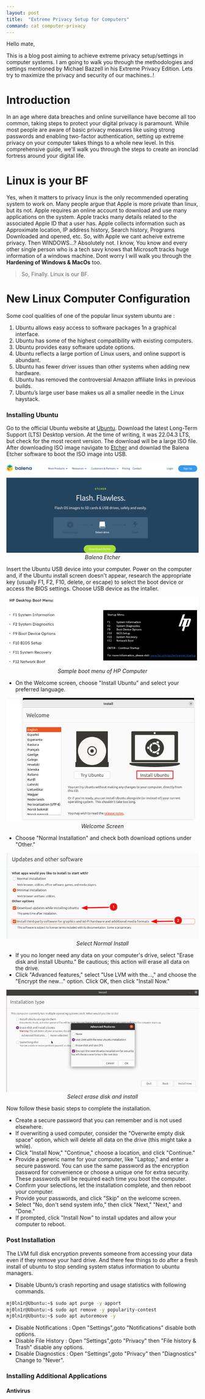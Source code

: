 ```yaml
---
layout: post
title:  "Extreme Privacy Setup for Computers"
command: cat computer-privacy
---
```


Hello mate,

This is a blog post aiming to achieve extreme privacy setup/settings in computer systems. I am going to walk you through the methodologies and settings mentioned by Michael Bazzell in his Extreme Privacy Edition. Lets try to maximize the privacy and security of our machines..!

# Introduction

In an age where data breaches and online surveillance have become all too common, taking steps to protect your digital privacy is paramount. While most people are aware of basic privacy measures like using strong passwords and enabling two-factor authentication, setting up extreme privacy on your computer takes things to a whole new level. In this comprehensive guide, we'll walk you through the steps to create an ironclad fortress around your digital life.

# Linux is your BF

Yes, when it matters to privacy linux is the only recommended operating system to work on. Many people argue that Apple is more private than linux, but its not. Apple requires an online account to download and use many applications on the system. Apple tracks many details related to the associated Apple ID that a user has. Apple collects information such as Approximate location, IP address history, Search history, Programs Downloaded and opened, etc. So, with Apple we cant acheive extreme privacy. Then WINDOWS...? Absolutely not. I know, You know and every other single person who is a tech savy knows that Microsoft tracks huge information of a windows machine. Dont worry I will walk you through the **Hardening of Windows & MacOs** too. 

> So, Finally. Linux is our BF.

# New Linux Computer Configuration

Some cool qualities of one of the popular linux system ubuntu are :

1. Ubuntu allows easy access to software packages 1n a graphical interface.
2. Ubuntu has some of the highest compatibility with existing computers.
3. Ubuntu provides easy software update options.
4. Ubuntu reflects a large portion of Linux users, and online support is abundant.
5. Ubuntu has fewer driver issues than other systems when adding new hardware.
6. Ubuntu has removed the controversial Amazon affiliate links in previous builds.
7. Ubuntu’s large user base makes us all a smaller needle in the Linux haystack.


### Installing Ubuntu

Go to the official Ubuntu website at <a href="https://www.ubuntu.com/download/desktop" target=_blank>Ubuntu</a>. Download the latest Long-Term Support (LTS) Desktop version. At the time of writing, it was 22.04.3 LTS, but check for the most recent version. The download will be a large ISO file. After downloading ISO image navigate to <a href="https://etcher.balena.io/" target=_blank>Etcher</a> and downlad the Balena Etcher software to boot the ISO image into USB. 

<!-- ![LCG](/assets/img/post_img/googlectf23_lcg.png) -->

<img src ="/assets/img/blog_img/blog1_etcher.png" alt="balena etcher" class="autoimg">
<center> <i> Balena Etcher </i></center>

Insert the Ubuntu USB device into your computer. Power on the computer and, if the Ubuntu install screen doesn't appear, research the appropriate key (usually F1, F2, F10, delete, or escape) to select the boot device or access the BIOS settings. Choose USB device as the intaller. 

<img src="/assets/img/blog_img/blog1_boot.png" alt="Boot menu" class="autoimg"/>
<center> <i>Sample boot menu of HP Computer </i></center>

- On the Welcome screen, choose "Install Ubuntu" and select your preferred language.

<img src="/assets/img/blog_img/blog1_ubuntu1.png" alt="Ubuntu install 1" class="autoimg"/>
<center> <i> Welcome Screen</i></center>

- Choose "Normal Installation" and check both download options under "Other."

<img src="/assets/img/blog_img/blog1_ubuntu2.png" alt="Ubuntu install 2" class="autoimg"/>
<center> <i>Select Normal Install </i></center>

- If you no longer need any data on your computer's drive, select "Erase disk and install Ubuntu." Be cautious; this action will erase all data on the drive.
- Click "Advanced features," select "Use LVM with the...," and choose the "Encrypt the new..." option.
Click OK, then click "Install Now."

<img src="/assets/img/blog_img/blog1_ubuntu3.png" alt="Ubuntu install 3" class="autoimg"/>
<center> <i>Select erase disk and install</i></center>

Now follow these basic steps to complete the installation. 

- Create a secure password that you can remember and is not used elsewhere.
- If overwriting a used computer, consider the "Overwrite empty disk space" option, which will delete all data on the drive (this might take a while).
- Click "Install Now," "Continue," choose a location, and click "Continue."
- Provide a generic name for your computer, like "Laptop," and enter a secure password. You can use the same password as the encryption password for convenience or choose a unique one for extra security. These passwords will be required each time you boot the computer.
- Confirm your selections, let the installation complete, and then reboot your computer.
- Provide your passwords, and click "Skip" on the welcome screen.
- Select "No, don't send system info," then click "Next," "Next," and "Done."
- If prompted, click "Install Now" to install updates and allow your computer to reboot.

### Post Installation

The LVM full disk encryption prevents someone from accessing your data even if they remove your hard drive. And there few things to do after a fresh install of ubuntu to stop sending system status information to ubuntu managers. 

- Disable Ubuntu’s crash reporting and usage statistics with following commands. 

```sh
mj0ln1r@Ubuntu:~$ sudo apt purge -y apport
mj0ln1r@Ubuntu:~$ sudo apt remove -y popularity-contest
mj0ln1r@Ubuntu:~$ sudo apt autoremove -y
```

- Disable Notifications : Open "Settings",goto "Notifications" disable both options. 
- Disable File History : Open "Settings",goto "Privacy" then "File history & Trash" disable any options.
- Disable Diagnostics : Open "Settings",goto "Privacy" then "Diagnostics" Change to "Never".

### Installing Additional Applications

#### Antivirus
